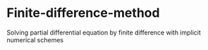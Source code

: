 # Finite-difference-method
Solving partial differential equation by finite difference with implicit numerical schemes
